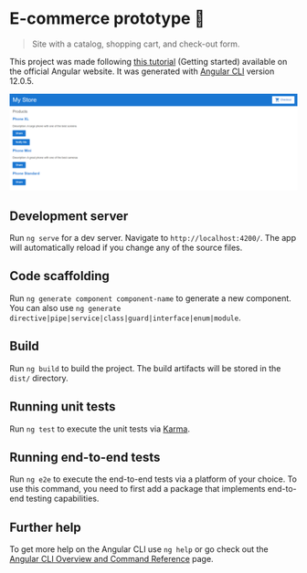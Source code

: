 # E-commerce prototype :money_with_wings:

> Site with a catalog, shopping cart, and check-out form.

This project was made following [this tutorial](https://angular.io/start) (Getting started) available on the official Angular website. It was generated with [Angular CLI](https://github.com/angular/angular-cli) version 12.0.5.

![home image](https://github.com/eireneof/angular-first-project/blob/main/home.png)

## Development server

Run `ng serve` for a dev server. Navigate to `http://localhost:4200/`. The app will automatically reload if you change any of the source files.

## Code scaffolding

Run `ng generate component component-name` to generate a new component. You can also use `ng generate directive|pipe|service|class|guard|interface|enum|module`.

## Build

Run `ng build` to build the project. The build artifacts will be stored in the `dist/` directory.

## Running unit tests

Run `ng test` to execute the unit tests via [Karma](https://karma-runner.github.io).

## Running end-to-end tests

Run `ng e2e` to execute the end-to-end tests via a platform of your choice. To use this command, you need to first add a package that implements end-to-end testing capabilities.

## Further help

To get more help on the Angular CLI use `ng help` or go check out the [Angular CLI Overview and Command Reference](https://angular.io/cli) page.

